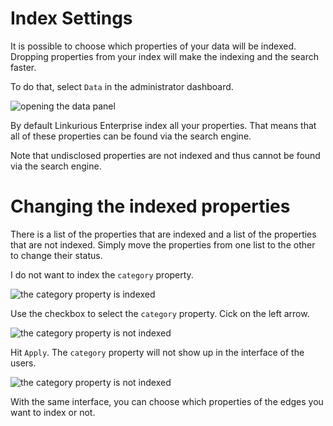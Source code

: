 # Index Settings

It is possible to choose which properties of your data will be indexed. Dropping properties from your index will make the indexing and the search faster.

To do that, select ```Data``` in the administrator dashboard.

![opening the data panel](https://dl.dropboxusercontent.com/s/ldthwja6l1qysm6/104.png?dl=0)

By default Linkurious Enterprise index all your properties. That means that all of these properties can be found via the search engine.

Note that undisclosed properties are not indexed and thus cannot be found via the search engine.

# Changing the indexed properties

There is a list of the properties that are indexed and a list of the properties that are not indexed. Simply move the properties from one list to the other to change their status.

I do not want to index the ```category``` property.

![the category property is indexed](https://dl.dropboxusercontent.com/s/w7fhzt4emyx0ht1/111.png?dl=0)

Use the checkbox to select the ```category``` property. Cick on the left arrow.

![the category property is not indexed](https://dl.dropboxusercontent.com/s/i9osm60xc5b8izx/112.png?dl=0)

Hit ```Apply```. The ```category``` property will not show up in the interface of the users.

![the category property is not indexed](https://dl.dropboxusercontent.com/s/f6vgo59fg7x59pb/113.png?dl=0)

With the same interface, you can choose which properties of the edges you want to index or not.
